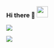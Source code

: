 ### Hi there 👋 <img src="https://raw.githubusercontent.com/MartinHeinz/MartinHeinz/master/wave.gif" width="30px">

![](https://github-readme-stats.vercel.app/api?username=gumsu&show_icons=true)


<a href="https://solved.ac/d00h22">
  <img src="http://mazassumnida.wtf/api/mini/generate_badge?boj=d00h22">
<!--
**gumsu/gumsu** is a ✨ _special_ ✨ repository because its `README.md` (this file) appears on your GitHub profile.

Here are some ideas to get you started:

- 🔭 I’m currently working on ...
- 🌱 I’m currently learning ...
- 👯 I’m looking to collaborate on ...
- 🤔 I’m looking for help with ...
- 💬 Ask me about ...
- 📫 How to reach me: ...
- 😄 Pronouns: ...
- ⚡ Fun fact: ...
-->
